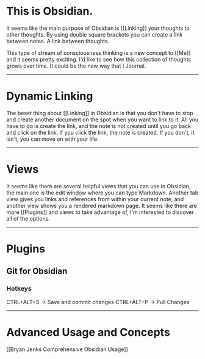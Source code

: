 # This is Obsidian.
It seems like the main purpose of Obsidian is [[Linking]] your thoughts to other thoughts. By using double square brackets you can create a link between notes. A link between thoughts. 

This type of stream of consciousness thinking is a new concept to [[Me]] and it seems pretty exciting. I'd like to see how this collection of thoughts grows over time. It could be the new way that I Journal. 

---

# Dynamic Linking
The beset thing about [[Linking]] in Obsidian is that you don't have to stop and create another document on the spot when you want to link to it. All you have to do is create the link, and the note is not created until you go back and click on the link. If you click the link, the note is created. If you don't,  it isn't, you can move on with your life. 

---

# Views
It seems like there are several helpful views that you can use in Obsidian, the main one is the edit window where you can type Markdown. Another tab view gives you links and references from within your current note, and another view shows you a rendered markdown page. It seems like there are more [[Plugins]] and views to take advantage of, I'm interested to discover all of the options. 

---

# Plugins
## Git for Obsidian
### Hotkeys
CTRL+ALT+S -> Save and commit changes
CTRL+ALT+P -> Pull Changes

---

# Advanced Usage and Concepts
[[Bryan Jenks Comprehensive Obsidian Usage]]